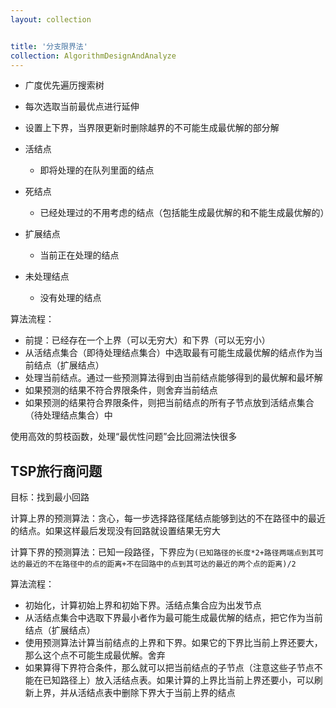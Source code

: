 ```yaml
---
layout: collection


title: '分支限界法'
collection: AlgorithmDesignAndAnalyze
---
```


- 广度优先遍历搜索树
- 每次选取当前最优点进行延伸
- 设置上下界，当界限更新时删除越界的不可能生成最优解的部分解

- 活结点
	- 即将处理的在队列里面的结点
- 死结点
	- 已经处理过的不用考虑的结点（包括能生成最优解的和不能生成最优解的）
- 扩展结点
	- 当前正在处理的结点
- 未处理结点
	- 没有处理的结点

算法流程：
- 前提：已经存在一个上界（可以无穷大）和下界（可以无穷小）
- 从活结点集合（即待处理结点集合）中选取最有可能生成最优解的结点作为当前结点（扩展结点）
- 处理当前结点。通过一些预测算法得到由当前结点能够得到的最优解和最坏解
- 如果预测的结果不符合界限条件，则舍弃当前结点
- 如果预测的结果符合界限条件，则把当前结点的所有子节点放到活结点集合（待处理结点集合）中

使用高效的剪枝函数，处理“最优性问题”会比回溯法快很多

## TSP旅行商问题

目标：找到最小回路

计算上界的预测算法：贪心，每一步选择路径尾结点能够到达的不在路径中的最近的结点。如果这样最后发现没有回路就设置结果无穷大

计算下界的预测算法：已知一段路径，下界应为`(已知路径的长度*2+路径两端点到其可达的最近的不在路径中的点的距离+不在回路中的点到其可达的最近的两个点的距离)/2`

算法流程：
- 初始化，计算初始上界和初始下界。活结点集合应为出发节点
- 从活结点集合中选取下界最小者作为最可能生成最优解的结点，把它作为当前结点（扩展结点）
- 使用预测算法计算当前结点的上界和下界。如果它的下界比当前上界还要大，那么这个点不可能生成最优解。舍弃
- 如果算得下界符合条件，那么就可以把当前结点的子节点（注意这些子节点不能在已知路径上）放入活结点表。如果计算的上界比当前上界还要小，可以刷新上界，并从活结点表中删除下界大于当前上界的结点

